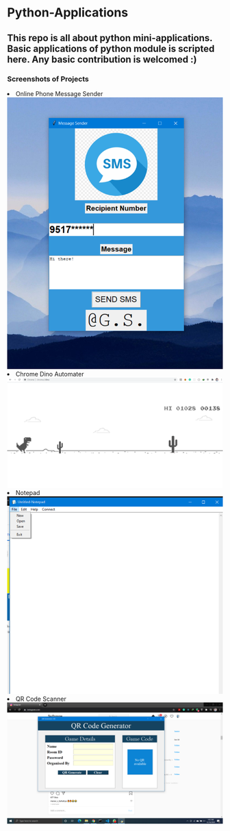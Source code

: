 # Python-Applications
## This repo is all about python mini-applications. Basic applications of python module is scripted here. Any basic contribution is welcomed :)  

### Screenshots of Projects
<li>
  Online Phone Message Sender
  </li>
<img src='Screenshot%20(148).png'/>
<li>
  Chrome Dino Automater
</li>
<img src="Screenshot%20(155).png"/>
  
  <li>
  Notepad
</li>
<img src="Screenshot%20(17).png"/>
  
 
  <li>
  QR Code Scanner
</li>
<img src="Screenshot%20(39).png"/>
  
  
  
  </ul>
